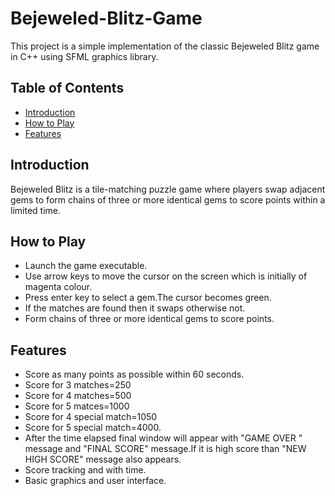 # Bejeweled-Blitz-Game
This project is a simple implementation of the classic Bejeweled Blitz game in C++ using SFML graphics library.
## Table of Contents

- [Introduction](#introduction)
- [How to Play](#how-to-play)
- [Features](#features)

## Introduction

Bejeweled Blitz is a tile-matching puzzle game where players swap adjacent gems to form chains of three or more identical gems to score points within a limited time.

## How to Play

- Launch the game executable.
- Use arrow keys to move the cursor on the screen which is initially of magenta colour.
- Press enter key to select a gem.The cursor becomes green.
- If the matches are found then it swaps otherwise not.
- Form chains of three or more identical gems to score points.

## Features

- Score as many points as possible within 60 seconds.
- Score for 3 matches=250
- Score for 4 matches=500
- Score for 5 matces=1000
- Score for 4 special match=1050
- Score for 5 special match=4000.
- After the time elapsed final window will appear with "GAME OVER " message and "FINAL SCORE" message.If it is high score than "NEW HIGH SCORE" message also appears.
- Score tracking and with time.
- Basic graphics and user interface.



